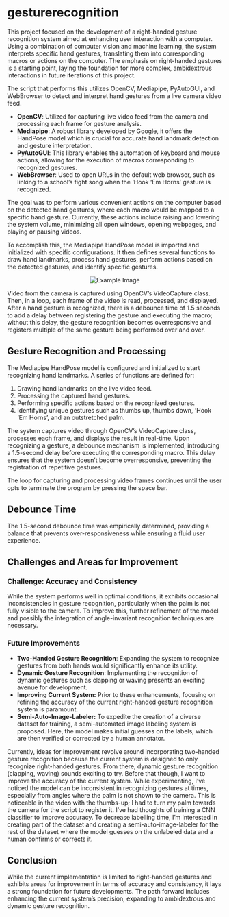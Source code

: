 # gesturerecognition

This project focused on the development of a right-handed gesture recognition system aimed at enhancing user interaction with a computer. Using a combination of computer vision and machine learning, the system interprets specific hand gestures, translating them into corresponding macros or actions on the computer. The emphasis on right-handed gestures is a starting point, laying the foundation for more complex, ambidextrous interactions in future iterations of this project.

The script that performs this utilizes OpenCV, Mediapipe, PyAutoGUI, and WebBrowser to detect and interpret hand gestures from a live camera video feed.

* **OpenCV**: Utilized for capturing live video feed from the camera and processing each frame for gesture analysis.
* **Mediapipe**: A robust library developed by Google, it offers the HandPose model which is crucial for accurate hand landmark detection and gesture interpretation.
* **PyAutoGUI**: This library enables the automation of keyboard and mouse actions, allowing for the execution of macros corresponding to recognized gestures.
* **WebBrowser**: Used to open URLs in the default web browser, such as linking to a school’s fight song when the ‘Hook ‘Em Horns’ gesture is recognized.

The goal was to perform various convenient actions on the computer based on the detected hand gestures, where each macro would be mapped to a specific hand gesture. Currently, these actions include raising and lowering the system volume, minimizing all open windows, opening webpages, and playing or pausing videos.

To accomplish this, the Mediapipe HandPose model is imported and initialized with specific configurations. It then defines several functions to draw hand landmarks, process hand gestures, perform actions based on the detected gestures, and identify specific gestures.

<p align="center">
  <img src="images/graph1.png" alt="Example Image">
</p>

Video from the camera is captured using OpenCV’s VideoCapture class. Then, in a loop, each frame of the video is read, processed, and displayed. After a hand gesture is recognized, there is a debounce time of 1.5 seconds to add a delay between registering the gesture and executing the macro; without this delay, the gesture recognition becomes overresponsive and registers multiple of the same gesture being performed over and over.

## **Gesture Recognition and Processing**
The Mediapipe HandPose model is configured and initialized to start recognizing hand landmarks. A series of functions are defined for:

1. Drawing hand landmarks on the live video feed.
2. Processing the captured hand gestures.
3. Performing specific actions based on the recognized gestures.
4. Identifying unique gestures such as thumbs up, thumbs down, ‘Hook ‘Em Horns’, and an outstretched palm.
   
The system captures video through OpenCV’s VideoCapture class, processes each frame, and displays the result in real-time. Upon recognizing a gesture, a debounce mechanism is implemented, introducing a 1.5-second delay before executing the corresponding macro. This delay ensures that the system doesn’t become overresponsive, preventing the registration of repetitive gestures.

The loop for capturing and processing video frames continues until the user opts to terminate the program by pressing the space bar.

## **Debounce Time**
The 1.5-second debounce time was empirically determined, providing a balance that prevents over-responsiveness while ensuring a fluid user experience.

## **Challenges and Areas for Improvement**
### **Challenge: Accuracy and Consistency**
While the system performs well in optimal conditions, it exhibits occasional inconsistencies in gesture recognition, particularly when the palm is not fully visible to the camera. To improve this, further refinement of the model and possibly the integration of angle-invariant recognition techniques are necessary.

### **Future Improvements**
* **Two-Handed Gesture Recognition**: Expanding the system to recognize gestures from both hands would significantly enhance its utility.
* **Dynamic Gesture Recognition**: Implementing the recognition of dynamic gestures such as clapping or waving presents an exciting avenue for development.
* **Improving Current System:** Prior to these enhancements, focusing on refining the accuracy of the current right-handed gesture recognition system is paramount.
* **Semi-Auto-Image-Labeler:** To expedite the creation of a diverse dataset for training, a semi-automated image labeling system is proposed. Here, the model makes initial guesses on the labels, which are then verified or corrected by a human annotator.

Currently, ideas for improvement revolve around incorporating two-handed gesture recognition because the current system is designed to only recognize right-handed gestures. From there, dynamic gesture recognition (clapping, waving) sounds exciting to try. Before that though, I want to improve the accuracy of the current system. While experimenting, I’ve noticed the model can be inconsistent in recognizing gestures at times, especially from angles where the palm is not shown to the camera. This is noticeable in the video with the thumbs-up; I had to turn my palm towards the camera for the script to register it. I’ve had thoughts of training a CNN classifier to improve accuracy. To decrease labelling time, I’m interested in creating part of the dataset and creating a semi-auto-image-labeler for the rest of the dataset where the model guesses on the unlabeled data and a human confirms or corrects it.

## Conclusion
While the current implementation is limited to right-handed gestures and exhibits areas for improvement in terms of accuracy and consistency, it lays a strong foundation for future developments. The path forward includes enhancing the current system’s precision, expanding to ambidextrous and dynamic gesture recognition.

